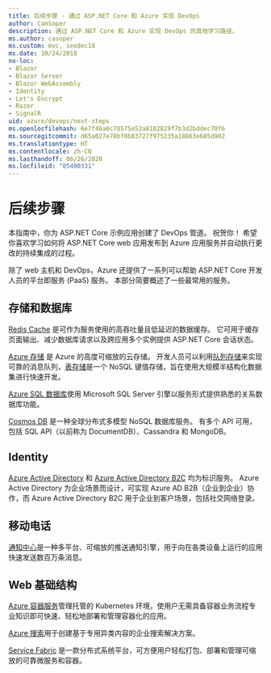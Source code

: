 ```yaml
---
title: 后续步骤 - 通过 ASP.NET Core 和 Azure 实现 DevOps
author: CamSoper
description: 通过 ASP.NET Core 和 Azure 实现 DevOps 的其他学习路径。
ms.author: casoper
ms.custom: mvc, seodec18
ms.date: 10/24/2018
no-loc:
- Blazor
- Blazor Server
- Blazor WebAssembly
- Identity
- Let's Encrypt
- Razor
- SignalR
uid: azure/devops/next-steps
ms.openlocfilehash: 6e7f46a0c78575e52a8182829f7b3d2bddec70f6
ms.sourcegitcommit: d65a027e78bf0b83727f975235a18863e685d902
ms.translationtype: HT
ms.contentlocale: zh-CN
ms.lasthandoff: 06/26/2020
ms.locfileid: "85400331"
---
```

# <a name="next-steps"></a>后续步骤

本指南中，你为 ASP.NET Core 示例应用创建了 DevOps 管道。 祝贺你！ 希望你喜欢学习如何将 ASP.NET Core web 应用发布到 Azure 应用服务并自动执行更改的持续集成的过程。

除了 web 主机和 DevOps，Azure 还提供了一系列可以帮助 ASP.NET Core 开发人员的平台即服务 (PaaS) 服务。 本部分简要概述了一些最常用的服务。

## <a name="storage-and-databases"></a>存储和数据库

[Redis Cache](/azure/redis-cache/) 是​​可作为服务使用的高吞吐量且低延迟的数据缓存。 它可用于缓存页面输出、减少数据库请求以及跨应用多个实例提供 ASP.NET Core 会话状态。

[Azure 存储](/azure/storage/) 是 Azure 的高度可缩放的云存储。 开发人员可以利用[队列存储](/azure/storage/queues/storage-queues-introduction)来实现可靠的消息队列，[表存储](/azure/storage/tables/table-storage-overview)是一个 NoSQL 键值存储，旨在使用大规模半结构化数据集进行快速开发。

[Azure SQL 数据库](/azure/sql-database/)使用 Microsoft SQL Server 引擎以服务形式提供熟悉的关系数据库功能。

[Cosmos DB](/azure/cosmos-db/) 是一种全球分布式多模型 NoSQL 数据库服务。 有多个 API 可用，包括 SQL API（以前称为 DocumentDB）、Cassandra 和 MongoDB。

## Identity

[Azure Active Directory](/azure/active-directory/) 和 [Azure Active Directory B2C](/azure/active-directory-b2c/) 均为标识服务。 Azure Active Directory 为企业场景而设计，可实现 Azure AD B2B（企业到企业）协作，而 Azure Active Directory B2C 用于企业到客户场景，包括社交网络登录。

## <a name="mobile"></a>移动电话

[通知中心](/azure/notification-hubs/)是一种多平台、可缩放的推送通知引擎，用于向在各类设备上运行的应用快速发送数百万条消息。

## <a name="web-infrastructure"></a>Web 基础结构

[Azure 容器服务](/azure/aks/)管理托管的 Kubernetes 环境，使用户无需具备容器业务流程专业知识即可快速、轻松地部署和管理容器化的应用。

[Azure 搜索](/azure/search/)用于创建基于专用异类内容的企业搜索解决方案。

[Service Fabric](/azure/service-fabric/) 是一款分布式系统平台，可方便用户轻松打包、部署和管理可缩放的可靠微服务和容器。
